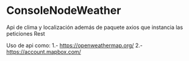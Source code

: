 # ConsoleNodeWeather
Api de clima y localización además de paquete axios que instancia las peticiones Rest

Uso de api como:
1.- https://openweathermap.org/
2.- https://account.mapbox.com/
